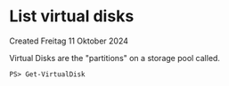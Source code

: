 # List virtual disks
Created Freitag 11 Oktober 2024

Virtual Disks are the "partitions" on a storage pool called.

``PS> Get-VirtualDisk``

